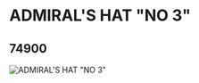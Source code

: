 # ADMIRAL'S HAT "NO 3"
## 74900
![ADMIRAL'S HAT "NO 3"](https://lc-www-live-s.legocdn.com/media/bricks/5/2/4658972.jpg)